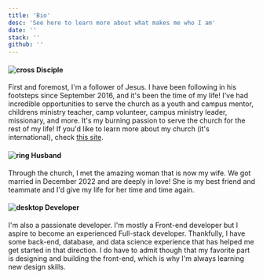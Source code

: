 ```yaml
---
title: 'Bio'
desc: 'See here to learn more about what makes me who I am'
date: ''
stack: ''
github: ''
---
```


#### ![cross](/latin_cross.svg) Disciple

First and foremost, I'm a follower of Jesus. I have been following in his footsteps since September 2016, and it's been the time of my life! I've had incredible opportunities to serve the church as a youth and campus mentor, childrens ministry teacher, camp volunteer, campus ministry leader, missionary, and more. It's my burning passion to serve the church for the rest of my life! If you'd like to learn more about my church (it's international), check [this site](https://disciplestoday.org/).

#### ![ring](/ring.svg) Husband

Through the church, I met the amazing woman that is now my wife. We got married in December 2022 and are deeply in love! She is my best friend and teammate and I'd give my life for her time and time again.

#### ![desktop](/desktop_computer.svg) Developer

I'm also a passionate developer. I'm mostly a Front-end developer but I aspire to become an experienced Full-stack developer. Thankfully, I have some back-end, database, and data science experience that has helped me get started in that direction. I do have to admit though that my favorite part is designing and building the front-end, which is why I'm always learning new design skills.
